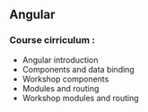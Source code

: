 ## Angular

### Course cirriculum :

- Angular introduction
- Components and data binding
- Workshop components
- Modules and routing
- Workshop modules and routing
